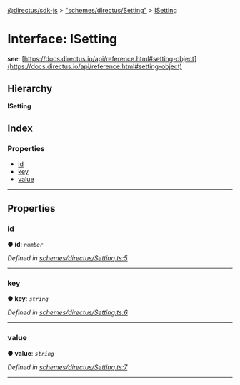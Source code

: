 [@directus/sdk-js](../README.md) > ["schemes/directus/Setting"](../modules/_schemes_directus_setting_.md) > [ISetting](../interfaces/_schemes_directus_setting_.isetting.md)

# Interface: ISetting

*__see__*: [https://docs.directus.io/api/reference.html#setting-object](https://docs.directus.io/api/reference.html#setting-object)

## Hierarchy

**ISetting**

## Index

### Properties

* [id](_schemes_directus_setting_.isetting.md#id)
* [key](_schemes_directus_setting_.isetting.md#key)
* [value](_schemes_directus_setting_.isetting.md#value)

---

## Properties

<a id="id"></a>

###  id

**● id**: *`number`*

*Defined in [schemes/directus/Setting.ts:5](https://github.com/janbiasi/sdk-js/blob/a08c70e/src/schemes/directus/Setting.ts#L5)*

___
<a id="key"></a>

###  key

**● key**: *`string`*

*Defined in [schemes/directus/Setting.ts:6](https://github.com/janbiasi/sdk-js/blob/a08c70e/src/schemes/directus/Setting.ts#L6)*

___
<a id="value"></a>

###  value

**● value**: *`string`*

*Defined in [schemes/directus/Setting.ts:7](https://github.com/janbiasi/sdk-js/blob/a08c70e/src/schemes/directus/Setting.ts#L7)*

___


